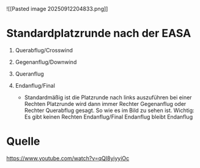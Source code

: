 ![[Pasted image 20250912204833.png]]



# Standardplatzrunde nach der EASA

1. Querabflug/Crosswind

2. Gegenanflug/Downwind

3. Queranflug

4. Endanflug/Final
   
   - Standardmäßig ist die Platzrunde nach links auszuführen bei einer Rechten Platzrunde wird dann immer Rechter Gegenanflug oder Rechter Querabflug gesagt. So wie es im Bild zu sehen ist. 
		    Wichtig: Es gibt keinen Rechten Endanflug/Final Endanflug bleibt Endanflug



# Quelle 
https://www.youtube.com/watch?v=qQI8yiyyiOc
